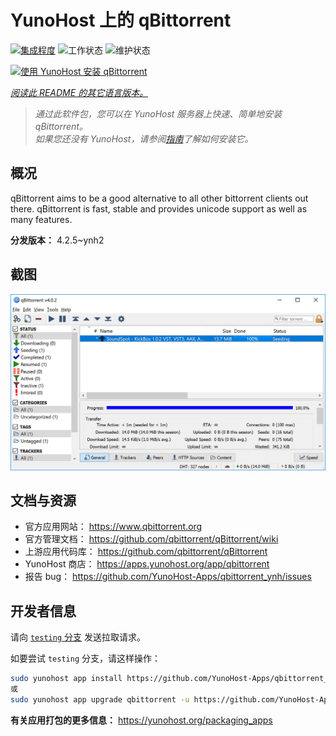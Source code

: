 <!--
注意：此 README 由 <https://github.com/YunoHost/apps/tree/master/tools/readme_generator> 自动生成
请勿手动编辑。
-->

# YunoHost 上的 qBittorrent

[![集成程度](https://dash.yunohost.org/integration/qbittorrent.svg)](https://dash.yunohost.org/appci/app/qbittorrent) ![工作状态](https://ci-apps.yunohost.org/ci/badges/qbittorrent.status.svg) ![维护状态](https://ci-apps.yunohost.org/ci/badges/qbittorrent.maintain.svg)

[![使用 YunoHost 安装 qBittorrent](https://install-app.yunohost.org/install-with-yunohost.svg)](https://install-app.yunohost.org/?app=qbittorrent)

*[阅读此 README 的其它语言版本。](./ALL_README.md)*

> *通过此软件包，您可以在 YunoHost 服务器上快速、简单地安装 qBittorrent。*  
> *如果您还没有 YunoHost，请参阅[指南](https://yunohost.org/install)了解如何安装它。*

## 概况

qBittorrent aims to be a good alternative to all other bittorrent clients out there. qBittorrent is fast, stable and provides unicode support as well as many features.

**分发版本：** 4.2.5~ynh2

## 截图

![qBittorrent 的截图](./doc/screenshots/qbittorrent.jpg)

## 文档与资源

- 官方应用网站： <https://www.qbittorrent.org>
- 官方管理文档： <https://github.com/qbittorrent/qBittorrent/wiki>
- 上游应用代码库： <https://github.com/qbittorrent/qBittorrent>
- YunoHost 商店： <https://apps.yunohost.org/app/qbittorrent>
- 报告 bug： <https://github.com/YunoHost-Apps/qbittorrent_ynh/issues>

## 开发者信息

请向 [`testing` 分支](https://github.com/YunoHost-Apps/qbittorrent_ynh/tree/testing) 发送拉取请求。

如要尝试 `testing` 分支，请这样操作：

```bash
sudo yunohost app install https://github.com/YunoHost-Apps/qbittorrent_ynh/tree/testing --debug
或
sudo yunohost app upgrade qbittorrent -u https://github.com/YunoHost-Apps/qbittorrent_ynh/tree/testing --debug
```

**有关应用打包的更多信息：** <https://yunohost.org/packaging_apps>
